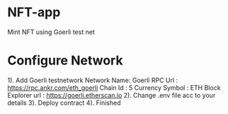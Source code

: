 # NFT-app
Mint NFT using Goerli test net

# Configure Network
1). Add Goerli testnetwork 
      Network Name: Goerli
      RPC Url : https://rpc.ankr.com/eth_goerli
      Chain Id : 5
      Currency Symbol : ETH
      Block Explorer url : https://goerli.etherscan.io
2). Change .env file acc to your details
3). Deploy contract
4). Finished
